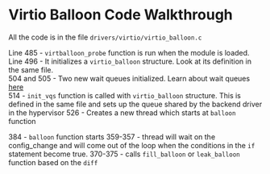 # Virtio Balloon Code Walkthrough

All the code is in the file `drivers/virtio/virtio_balloon.c`

Line 485 - `virtballoon_probe` function is run when the module is loaded.  
Line 496 - It initializes a `virtio_balloon` structure. Look at its definition in the same file.  
504 and 505 - Two new wait queues initialized. Learn about wait queues [here](https://lwn.net/Articles/577370/)  
514 - `init_vqs` function is called with `virtio_balloon` structure. This is defined in the same file and sets up the queue shared by the backend driver in the hypervisor
526 - Creates a new thread which starts at `balloon` function


384 - `balloon` function starts
359-357 - thread will wait on the config_change and will come out of the loop when the conditions in the `if` statement become true.
370-375 - calls `fill_balloon` or `leak_balloon` function based on the `diff`
